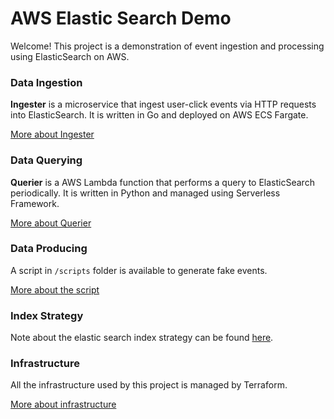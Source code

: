 # AWS Elastic Search Demo

Welcome! This project is a demonstration of event ingestion and processing using ElasticSearch on AWS.

### Data Ingestion

**Ingester** is a microservice that ingest user-click events via HTTP requests into ElasticSearch. It is written in Go and deployed on AWS ECS Fargate.

[More about Ingester](./ingester/README.md)

### Data Querying

**Querier** is a AWS Lambda function that performs a query to ElasticSearch periodically. It is written in Python and managed using Serverless Framework.

[More about Querier](./querier/README.md)

### Data Producing

A script in `/scripts` folder is available to generate fake events.

[More about the script](./querier/README.md)

### Index Strategy

Note about the elastic search index strategy can be found [here](./infrastructure/modules/elasticsearch/README.md).

### Infrastructure

All the infrastructure used by this project is managed by Terraform.

[More about infrastructure](./querier/README.md)
